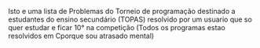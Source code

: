 Isto e uma lista de Problemas do  Torneio de programação destinado a estudantes do ensino secundário (TOPAS) resolvido por um usuario que so quer estudar e ficar 10° na competição (Todos os programas estao resolvidos em Cporque sou atrasado mental)
